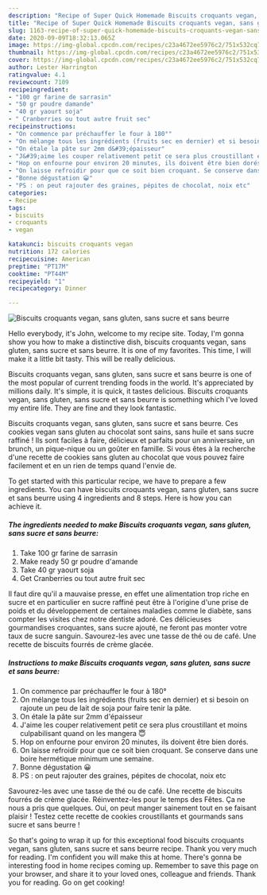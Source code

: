 ```yaml
---
description: "Recipe of Super Quick Homemade Biscuits croquants vegan, sans gluten, sans sucre et sans beurre"
title: "Recipe of Super Quick Homemade Biscuits croquants vegan, sans gluten, sans sucre et sans beurre"
slug: 1163-recipe-of-super-quick-homemade-biscuits-croquants-vegan-sans-gluten-sans-sucre-et-sans-beurre
date: 2020-09-09T18:32:13.065Z
image: https://img-global.cpcdn.com/recipes/c23a4672ee5976c2/751x532cq70/biscuits-croquants-vegan-sans-gluten-sans-sucre-et-sans-beurre-photo-principale-de-la-recette.jpg
thumbnail: https://img-global.cpcdn.com/recipes/c23a4672ee5976c2/751x532cq70/biscuits-croquants-vegan-sans-gluten-sans-sucre-et-sans-beurre-photo-principale-de-la-recette.jpg
cover: https://img-global.cpcdn.com/recipes/c23a4672ee5976c2/751x532cq70/biscuits-croquants-vegan-sans-gluten-sans-sucre-et-sans-beurre-photo-principale-de-la-recette.jpg
author: Lester Harrington
ratingvalue: 4.1
reviewcount: 7109
recipeingredient:
- "100 gr farine de sarrasin"
- "50 gr poudre damande"
- "40 gr yaourt soja"
- " Cranberries ou tout autre fruit sec"
recipeinstructions:
- "On commence par préchauffer le four à 180°"
- "On mélange tous les ingrédients (fruits sec en dernier) et si besoin on rajoute un peu de lait de soja pour faire tenir la pâte."
- "On étale la pâte sur 2mm d&#39;épaisseur"
- "J&#39;aime les couper relativement petit ce sera plus croustillant et moins culpabilisant quand on les mangera 😇"
- "Hop on enfourne pour environ 20 minutes, ils doivent être bien dorés."
- "On laisse refroidir pour que ce soit bien croquant. Se conserve dans une boire hermétique minimum une semaine."
- "Bonne dégustation 😀"
- "PS : on peut rajouter des graines, pépites de chocolat, noix etc"
categories:
- Recipe
tags:
- biscuits
- croquants
- vegan

katakunci: biscuits croquants vegan 
nutrition: 172 calories
recipecuisine: American
preptime: "PT17M"
cooktime: "PT44M"
recipeyield: "1"
recipecategory: Dinner

---
```



![Biscuits croquants vegan, sans gluten, sans sucre et sans beurre](https://img-global.cpcdn.com/recipes/c23a4672ee5976c2/751x532cq70/biscuits-croquants-vegan-sans-gluten-sans-sucre-et-sans-beurre-photo-principale-de-la-recette.jpg)

Hello everybody, it's John, welcome to my recipe site. Today, I'm gonna show you how to make a distinctive dish, biscuits croquants vegan, sans gluten, sans sucre et sans beurre. It is one of my favorites. This time, I will make it a little bit tasty. This will be really delicious.

Biscuits croquants vegan, sans gluten, sans sucre et sans beurre is one of the most popular of current trending foods in the world. It's appreciated by millions daily. It's simple, it is quick, it tastes delicious. Biscuits croquants vegan, sans gluten, sans sucre et sans beurre is something which I've loved my entire life. They are fine and they look fantastic.

Biscuits croquants vegan, sans gluten, sans sucre et sans beurre. Ces cookies vegan sans gluten au chocolat sont sains, sans huile et sans sucre raffiné ! Ils sont faciles à faire, délicieux et parfaits pour un anniversaire, un brunch, un pique-nique ou un goûter en famille. Si vous êtes à la recherche d&#39;une recette de cookies sans gluten au chocolat que vous pouvez faire facilement et en un rien de temps quand l&#39;envie de.


To get started with this particular recipe, we have to prepare a few ingredients. You can have biscuits croquants vegan, sans gluten, sans sucre et sans beurre using 4 ingredients and 8 steps. Here is how you can achieve it.

<!--inarticleads1-->

##### The ingredients needed to make Biscuits croquants vegan, sans gluten, sans sucre et sans beurre:

1. Take 100 gr farine de sarrasin
1. Make ready 50 gr poudre d&#39;amande
1. Take 40 gr yaourt soja
1. Get  Cranberries ou tout autre fruit sec


Il faut dire qu&#39;il a mauvaise presse, en effet une alimentation trop riche en sucre et en particulier en sucre raffiné peut être à l&#39;origine d&#39;une prise de poids et du développement de certaines maladies comme le diabète, sans compter les visites chez notre dentiste adoré. Ces délicieuses gourmandises croquantes, sans sucre ajouté, ne feront pas monter votre taux de sucre sanguin. Savourez-les avec une tasse de thé ou de café. Une recette de biscuits fourrés de crème glacée. 

<!--inarticleads2-->

##### Instructions to make Biscuits croquants vegan, sans gluten, sans sucre et sans beurre:

1. On commence par préchauffer le four à 180°
1. On mélange tous les ingrédients (fruits sec en dernier) et si besoin on rajoute un peu de lait de soja pour faire tenir la pâte.
1. On étale la pâte sur 2mm d&#39;épaisseur
1. J&#39;aime les couper relativement petit ce sera plus croustillant et moins culpabilisant quand on les mangera 😇
1. Hop on enfourne pour environ 20 minutes, ils doivent être bien dorés.
1. On laisse refroidir pour que ce soit bien croquant. Se conserve dans une boire hermétique minimum une semaine.
1. Bonne dégustation 😀
1. PS : on peut rajouter des graines, pépites de chocolat, noix etc


Savourez-les avec une tasse de thé ou de café. Une recette de biscuits fourrés de crème glacée. Réinventez-les pour le temps des Fêtes. Ça ne nous a pris que quelques. Oui, on peut manger sainement tout en se faisant plaisir ! Testez cette recette de cookies croustillants et gourmands sans sucre et sans beurre ! 

So that's going to wrap it up for this exceptional food biscuits croquants vegan, sans gluten, sans sucre et sans beurre recipe. Thank you very much for reading. I'm confident you will make this at home. There's gonna be interesting food in home recipes coming up. Remember to save this page on your browser, and share it to your loved ones, colleague and friends. Thank you for reading. Go on get cooking!
